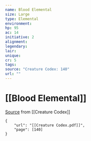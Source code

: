 ```yaml
---
name: Blood Elemental
size: Large
type: Elemental
environment: 
hp: 95
ac: 14
initiative: 2
alignment: 
legendary: 
lair: 
unique: 
cr: 5
tags: 
source: "Creature Codex: 140"
url: ""
---
```

# [[Blood Elemental]]

[Source](zotero://open-pdf/library/items/NTNKJRHG?page=140) from [[Creature Codex]]

```pdf
{
	"url": "[[Creature Codex.pdf]]",
	"page": [140]
}
```

